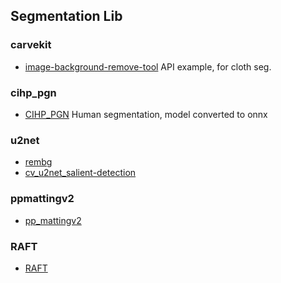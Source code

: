 ## Segmentation Lib


### carvekit

- [image-background-remove-tool](https://github.com/OPHoperHPO/image-background-remove-tool) API example, for cloth seg.

### cihp_pgn

- [CIHP_PGN](https://github.com/Engineering-Course/CIHP_PGN) Human segmentation, model converted to onnx

### u2net

- [rembg](https://github.com/danielgatis/rembg) 
- [cv_u2net_salient-detection](https://www.modelscope.cn/models/damo/cv_u2net_salient-detection/summary) 

### ppmattingv2

- [pp_mattingv2](https://github.com/jiachen0212/pp_mattingv2)

### RAFT

- [RAFT](https://github.com/princeton-vl/RAFT)
